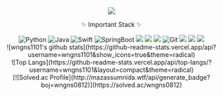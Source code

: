 <div align=center>
	<img src="https://capsule-render.vercel.app/api?type=waving&color=auto&height=200&section=header&text=Juhoon%20Github!&fontSize=90" />	
</div>

<div align=center>
	<p>✨ Important Stack ✨</p>
<img alt="Python" src ="https://img.shields.io/badge/Python-3776AB.svg?&style=for-the-badge&logo=Python&logoColor=white"/> 
<img alt="Java" src ="https://img.shields.io/badge/Java-607078.svg?&style=for-the-badge&logo=Java&logoColor=white"/>
<img alt="Swift" src="https://img.shields.io/badge/Swift-F05138?style=for-the-badge&logo=Swift&logoColor=white"/>
<img alt="SpringBoot" src="https://img.shields.io/badge/springboot-6DB33F?style=for-the-badge&logo=springboot&logoColor=white"> 
<img src="https://img.shields.io/badge/Android Studio-3DDC84?style=for-the-badge&logo=Android Studio&logoColor=white"/></a>
<img src="https://img.shields.io/badge/Firebase-FFCA28?style=for-the-badge&logo=firebase&logoColor=black"/>
<img src="https://img.shields.io/badge/MySQL-00000F?style=for-the-badge&logo=mysql&logoColor=white"/>
<img alt= "Git" src="https://img.shields.io/badge/git-F05032?style=for-the-badge&logo=git&logoColor=white">
<img src="https://img.shields.io/badge/Amazon AWS-232F3E?style=for-the-badge&logo=Amazon%20AWS&logoColor=white"/>
<img src="https://img.shields.io/badge/Postman-FF6C37?style=for-the-badge&logo=Postman&logoColor=white"/>
<img src="https://img.shields.io/badge/Swagger-85EA2D?style=for-the-badge&logo=Swagger&logoColor=white"/>
</div>
<div align="center">
	![wngns1101's github stats](https://github-readme-stats.vercel.app/api?username=wngns1101&show_icons=true&theme=radical)<br>
	![Top Langs](https://github-readme-stats.vercel.app/api/top-langs/?username=wngns1101&layout=compact&theme=radical)<br>
	[![Solved.ac Profile](http://mazassumnida.wtf/api/generate_badge?boj=wngns0812)](https://solved.ac/wngns0812)<br>
</div>	
	
    
<!--
**wngns1101/wngns1101** is a ✨ _special_ ✨ repository because its `README.md` (this file) appears on your GitHub profile.

Here are some ideas to get you started:

- 🔭 I’m currently working on ...
- 🌱 I’m currently learning ...
- 👯 I’m looking to collaborate on ...
- 🤔 I’m looking for help with ...
- 💬 Ask me about ...
- 📫 How to reach me: ...
- 😄 Pronouns: ...
- ⚡ Fun fact: ...
-->
